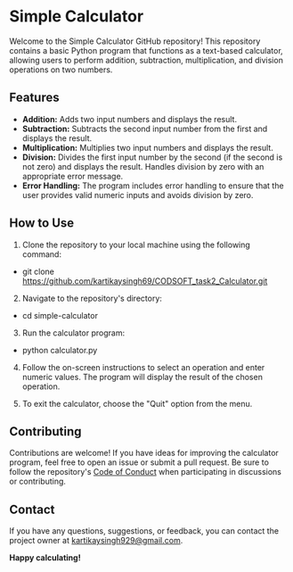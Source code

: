 # Simple Calculator

Welcome to the Simple Calculator GitHub repository! This repository contains a basic Python program that functions as a text-based calculator, allowing users to perform addition, subtraction, multiplication, and division operations on two numbers.

## Features

- **Addition:** Adds two input numbers and displays the result.
- **Subtraction:** Subtracts the second input number from the first and displays the result.
- **Multiplication:** Multiplies two input numbers and displays the result.
- **Division:** Divides the first input number by the second (if the second is not zero) and displays the result. Handles division by zero with an appropriate error message.
- **Error Handling:** The program includes error handling to ensure that the user provides valid numeric inputs and avoids division by zero.

## How to Use

1. Clone the repository to your local machine using the following command:

 * git clone https://github.com/kartikaysingh69/CODSOFT_task2_Calculator.git

2. Navigate to the repository's directory:

 * cd simple-calculator

3. Run the calculator program:

 * python calculator.py

4. Follow the on-screen instructions to select an operation and enter numeric values. The program will display the result of the chosen operation.

5. To exit the calculator, choose the "Quit" option from the menu.

## Contributing

Contributions are welcome! If you have ideas for improving the calculator program, feel free to open an issue or submit a pull request. Be sure to follow the repository's [Code of Conduct](CODE_OF_CONDUCT.md) when participating in discussions or contributing.

## Contact

If you have any questions, suggestions, or feedback, you can contact the project owner at kartikaysingh929@gmail.com.

**Happy calculating!**






